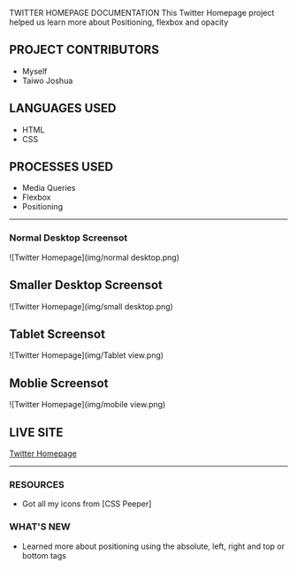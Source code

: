  TWITTER HOMEPAGE DOCUMENTATION
This Twitter Homepage project helped us learn more about Positioning, flexbox and opacity

## PROJECT CONTRIBUTORS
* Myself
* Taiwo Joshua

## LANGUAGES USED
* HTML
* CSS

## PROCESSES USED
* Media Queries
* Flexbox
* Positioning

---

### Normal Desktop Screensot
![Twitter Homepage](img/normal desktop.png)

## Smaller Desktop Screensot
![Twitter Homepage](img/small desktop.png)

## Tablet Screensot
![Twitter Homepage](img/Tablet view.png)

## Moblie Screensot
![Twitter Homepage](img/mobile view.png)


## LIVE SITE
[Twitter Homepage](https://jozz77.github.io/Twitter-Home-Page/)

---
### RESOURCES
* Got all my icons from [CSS Peeper]


### WHAT'S NEW
* Learned more about positioning using the absolute, left, right and top or bottom tags
